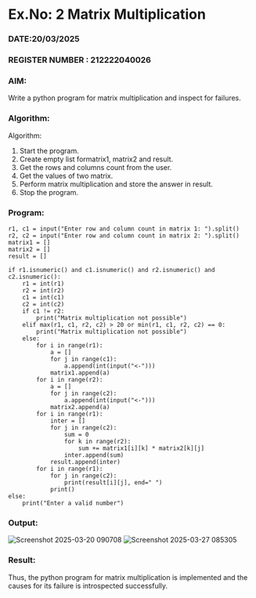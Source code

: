 # Ex.No: 2   Matrix Multiplication 

### DATE:20/03/2025                                                                         
### REGISTER NUMBER : 212222040026

### AIM: 
Write a python program for matrix multiplication and inspect for failures.
 
### Algorithm:

Algorithm:
1. Start the program.
2. Create empty list formatrix1, matrix2 and result.
3. Get the rows and columns count from the user.
4. Get the values of two matrix.
5. Perform matrix multiplication and store the answer in result.
6. Stop the program.
### Program:
```
r1, c1 = input("Enter row and column count in matrix 1: ").split()
r2, c2 = input("Enter row and column count in matrix 2: ").split()
matrix1 = []
matrix2 = []
result = []

if r1.isnumeric() and c1.isnumeric() and r2.isnumeric() and c2.isnumeric():
    r1 = int(r1)
    r2 = int(r2)
    c1 = int(c1)
    c2 = int(c2)
    if c1 != r2:
        print("Matrix multiplication not possible")
    elif max(r1, c1, r2, c2) > 20 or min(r1, c1, r2, c2) == 0:
        print("Matrix multiplication not possible")
    else:
        for i in range(r1):
            a = []
            for j in range(c1):
                a.append(int(input("<-")))
            matrix1.append(a)
        for i in range(r2):
            a = []
            for j in range(c2):
                a.append(int(input("<-")))
            matrix2.append(a)
        for i in range(r1):
            inter = []
            for j in range(c2):
                sum = 0
                for k in range(r2):
                    sum += matrix1[i][k] * matrix2[k][j]
                inter.append(sum)
            result.append(inter)
        for i in range(r1):
            for j in range(c2):
                print(result[i][j], end=" ")
            print()
else:
    print("Enter a valid number")
```

### Output:

![Screenshot 2025-03-20 090708](https://github.com/user-attachments/assets/92541173-ce56-4504-bcf2-e3deaa726e12)
![Screenshot 2025-03-27 085305](https://github.com/user-attachments/assets/b6c11f30-c8fc-4e7d-ad32-1002b67dc248)





### Result:
Thus, the python program for matrix multiplication is implemented and the causes for its failure is introspected successfully.

